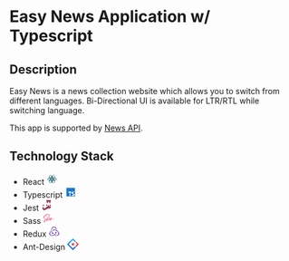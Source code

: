 # Easy News Application w/ Typescript 

## Description
Easy News is a news collection website which allows you to switch from different languages. Bi-Directional UI is available for LTR/RTL while switching language.

This app is supported by [News API](newsapi.org).

## Technology Stack
- React ![React](src/assets/images/icons/react_20x20.png)
- Typescript ![Typescript](src/assets/images/icons/ts_20x20.png)
- Jest ![jest](src/assets/images/icons/jest_20x20.png)
- Sass ![Sass](src/assets/images/icons/sass_20x20.png)
- Redux ![redux](src/assets/images/icons/redux_20x20.png)
- Ant-Design ![antd](src/assets/images/icons/antd_20x20.png)